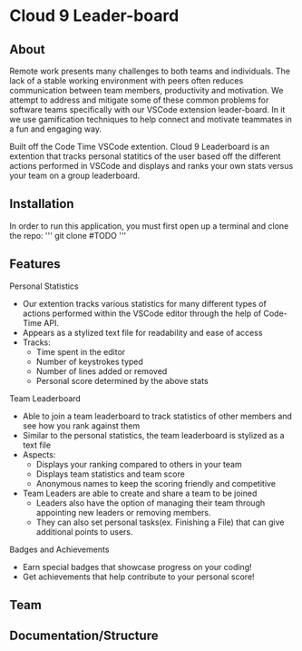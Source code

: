# Cloud 9 Leader-board

## About

Remote work presents many challenges to both teams and individuals. The lack of a stable
working environment with peers often reduces communication between team members, productivity
and motivation. We attempt to address and mitigate some of these common problems for software teams 
specifically with our VSCode extension leader-board. In it we use gamification techniques to help connect
and motivate teammates in a fun and engaging way. 

Built off the Code Time VSCode extention. Cloud 9 Leaderboard is an extention that tracks personal statitics 
of the user based off the different actions performed in VSCode and displays and ranks your own stats versus your 
team on a group leaderboard.   

## Installation
In order to run this application, you must first open up a terminal and clone the repo:
'''
git clone #TODO
'''

## Features

Personal Statistics
- Our extention tracks various statistics for many different types of actions performed within the VSCode editor through the help of Code-Time API.
- Appears as a stylized text file for readability and ease of access
- Tracks:
    - Time spent in the editor
    - Number of keystrokes typed
    - Number of lines added or removed
    - Personal score determined by the above stats

Team Leaderboard
- Able to join a team leaderboard to track statistics of other members and see how you rank against them
- Similar to the personal statistics, the team leaderboard is stylized as a text file
- Aspects:
    - Displays your ranking compared to others in your team
    - Displays team statistics and team score
    - Anonymous names to keep the scoring friendly and competitive 
- Team Leaders are able to create and share a team to be joined
    - Leaders also have the option of managing their team through appointing new leaders or removing members.
    - They can also set personal tasks(ex. Finishing a File) that can give additional points to users.

Badges and Achievements
- Earn special badges that showcase progress on your coding!
- Get achievements that help contribute to your personal score!


## Team

## Documentation/Structure
